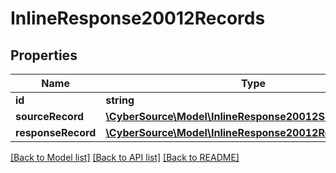 # InlineResponse20012Records

## Properties
Name | Type | Description | Notes
------------ | ------------- | ------------- | -------------
**id** | **string** |  | [optional] 
**sourceRecord** | [**\CyberSource\Model\InlineResponse20012SourceRecord**](InlineResponse20012SourceRecord.md) |  | [optional] 
**responseRecord** | [**\CyberSource\Model\InlineResponse20012ResponseRecord**](InlineResponse20012ResponseRecord.md) |  | [optional] 

[[Back to Model list]](../README.md#documentation-for-models) [[Back to API list]](../README.md#documentation-for-api-endpoints) [[Back to README]](../README.md)


